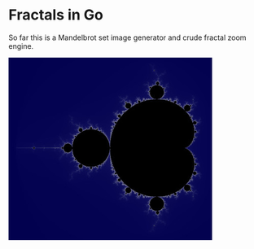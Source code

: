 # Fractals in Go

So far this is a Mandelbrot set image generator and crude fractal zoom engine.

![Mandelbrot Set](assets/mandelbrot.jpg)